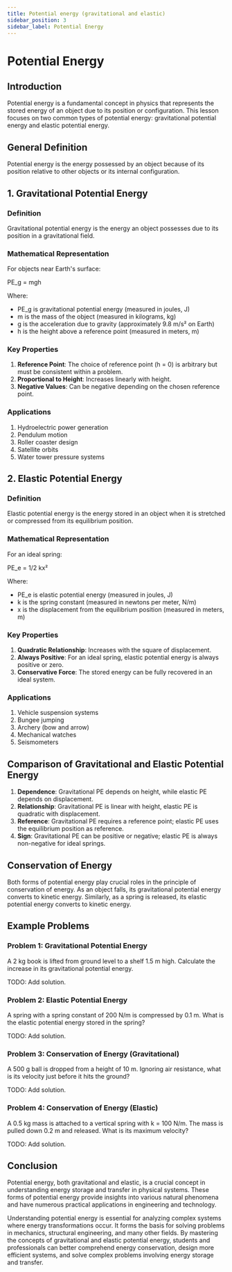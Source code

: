 ```yaml
---
title: Potential energy (gravitational and elastic)
sidebar_position: 3
sidebar_label: Potential Energy
---
```


# Potential Energy

## Introduction

Potential energy is a fundamental concept in physics that represents the stored energy of an object due to its position or configuration. This lesson focuses on two common types of potential energy: gravitational potential energy and elastic potential energy.

## General Definition

Potential energy is the energy possessed by an object because of its position relative to other objects or its internal configuration.

## 1. Gravitational Potential Energy

### Definition

Gravitational potential energy is the energy an object possesses due to its position in a gravitational field.

### Mathematical Representation

For objects near Earth's surface:

PE_g = mgh

Where:

-   PE_g is gravitational potential energy (measured in joules, J)
-   m is the mass of the object (measured in kilograms, kg)
-   g is the acceleration due to gravity (approximately 9.8 m/s² on Earth)
-   h is the height above a reference point (measured in meters, m)

### Key Properties

1. **Reference Point**: The choice of reference point (h = 0) is arbitrary but must be consistent within a problem.
2. **Proportional to Height**: Increases linearly with height.
3. **Negative Values**: Can be negative depending on the chosen reference point.

### Applications

1. Hydroelectric power generation
2. Pendulum motion
3. Roller coaster design
4. Satellite orbits
5. Water tower pressure systems

## 2. Elastic Potential Energy

### Definition

Elastic potential energy is the energy stored in an object when it is stretched or compressed from its equilibrium position.

### Mathematical Representation

For an ideal spring:

PE_e = 1/2 kx²

Where:

-   PE_e is elastic potential energy (measured in joules, J)
-   k is the spring constant (measured in newtons per meter, N/m)
-   x is the displacement from the equilibrium position (measured in meters, m)

### Key Properties

1. **Quadratic Relationship**: Increases with the square of displacement.
2. **Always Positive**: For an ideal spring, elastic potential energy is always positive or zero.
3. **Conservative Force**: The stored energy can be fully recovered in an ideal system.

### Applications

1. Vehicle suspension systems
2. Bungee jumping
3. Archery (bow and arrow)
4. Mechanical watches
5. Seismometers

## Comparison of Gravitational and Elastic Potential Energy

1. **Dependence**: Gravitational PE depends on height, while elastic PE depends on displacement.
2. **Relationship**: Gravitational PE is linear with height, elastic PE is quadratic with displacement.
3. **Reference**: Gravitational PE requires a reference point; elastic PE uses the equilibrium position as reference.
4. **Sign**: Gravitational PE can be positive or negative; elastic PE is always non-negative for ideal springs.

## Conservation of Energy

Both forms of potential energy play crucial roles in the principle of conservation of energy. As an object falls, its gravitational potential energy converts to kinetic energy. Similarly, as a spring is released, its elastic potential energy converts to kinetic energy.

## Example Problems

### Problem 1: Gravitational Potential Energy

A 2 kg book is lifted from ground level to a shelf 1.5 m high. Calculate the increase in its gravitational potential energy.

TODO: Add solution.

### Problem 2: Elastic Potential Energy

A spring with a spring constant of 200 N/m is compressed by 0.1 m. What is the elastic potential energy stored in the spring?

TODO: Add solution.

### Problem 3: Conservation of Energy (Gravitational)

A 500 g ball is dropped from a height of 10 m. Ignoring air resistance, what is its velocity just before it hits the ground?

TODO: Add solution.

### Problem 4: Conservation of Energy (Elastic)

A 0.5 kg mass is attached to a vertical spring with k = 100 N/m. The mass is pulled down 0.2 m and released. What is its maximum velocity?

TODO: Add solution.

## Conclusion

Potential energy, both gravitational and elastic, is a crucial concept in understanding energy storage and transfer in physical systems. These forms of potential energy provide insights into various natural phenomena and have numerous practical applications in engineering and technology.

Understanding potential energy is essential for analyzing complex systems where energy transformations occur. It forms the basis for solving problems in mechanics, structural engineering, and many other fields. By mastering the concepts of gravitational and elastic potential energy, students and professionals can better comprehend energy conservation, design more efficient systems, and solve complex problems involving energy storage and transfer.
